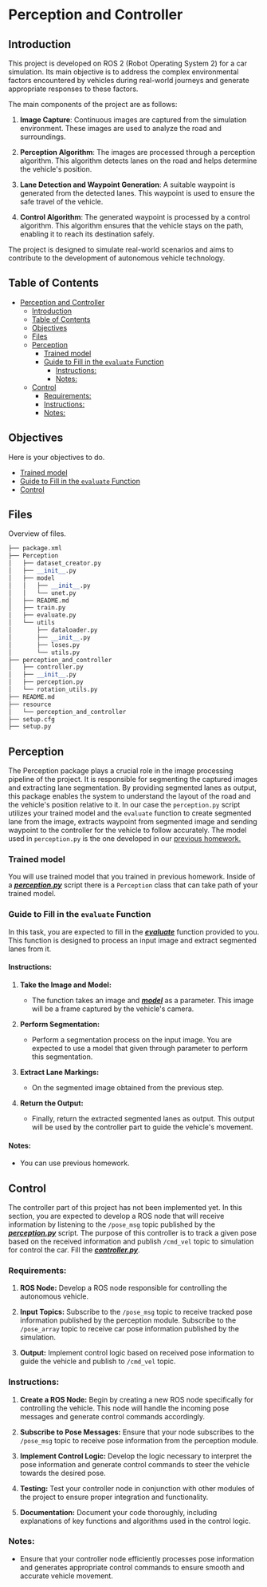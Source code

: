 # Perception and Controller

## Introduction

This project is developed on ROS 2 (Robot Operating System 2) for a car simulation. Its main objective is to address the complex environmental factors encountered by vehicles during real-world journeys and generate appropriate responses to these factors.

The main components of the project are as follows:

1. **Image Capture**: Continuous images are captured from the simulation environment. These images are used to analyze the road and surroundings.

2. **Perception Algorithm**: The images are processed through a perception algorithm. This algorithm detects lanes on the road and helps determine the vehicle's position.

3. **Lane Detection and Waypoint Generation**: A suitable waypoint is generated from the detected lanes. This waypoint is used to ensure the safe travel of the vehicle.

4. **Control Algorithm**: The generated waypoint is processed by a control algorithm. This algorithm ensures that the vehicle stays on the path, enabling it to reach its destination safely.

The project is designed to simulate real-world scenarios and aims to contribute to the development of autonomous vehicle technology.

## Table of Contents
- [Perception and Controller](#perception-and-controller)
  - [Introduction](#introduction)
  - [Table of Contents](#table-of-contents)
  - [Objectives](#objectives)
  - [Files](#files)
  - [Perception](#perception)
    - [Trained model](#trained-model)
    - [Guide to Fill in the `evaluate` Function](#guide-to-fill-in-the-evaluate-function)
      - [Instructions:](#instructions)
      - [Notes:](#notes)
  - [Control](#control)
    - [Requirements:](#requirements)
    - [Instructions:](#instructions-1)
    - [Notes:](#notes-1)


## Objectives
Here is your objectives to do.
* [Trained model](#trained-model)
* [Guide to Fill in the `evaluate` Function](#guide-to-fill-in-the-evaluate-function)
* [Control](#control)



## Files
Overview of files.
```python
├── package.xml
├── Perception
│   ├── dataset_creator.py
│   ├── __init__.py
│   ├── model
│   │   ├── __init__.py
│   │   └── unet.py
│   ├── README.md
│   ├── train.py
│   ├── evaluate.py
│   └── utils
│       ├── dataloader.py
│       ├── __init__.py
│       ├── loses.py
│       └── utils.py
├── perception_and_controller
│   ├── controller.py
│   ├── __init__.py
│   ├── perception.py
│   └── rotation_utils.py
├── README.md
├── resource
│   └── perception_and_controller
├── setup.cfg
├── setup.py
```
## Perception

The Perception package plays a crucial role in the image processing pipeline of the project. It is responsible for segmenting the captured images and extracting lane segmentation. By providing segmented lanes as output, this package enables the system to understand the layout of the road and the vehicle's position relative to it. In our case the `perception.py` script utilizes your trained model and the `evaluate` function to create segmented lane from the image, extracts waypoint from segmented image and sending waypoint to the controller for the vehicle to follow accurately. The model used in `perception.py` is the one developed in our [previous homework.](https://github.com/MrSkyGodz/Perception-Project)

### Trained model

You will use trained model that you trained in previous homework. Inside of a [***perception.py***](perception_and_controller/perception.py) script there is a `Perception` class that can take path of your trained model. 

### Guide to Fill in the `evaluate` Function

In this task, you are expected to fill in the [***evaluate***](Perception/evaluate.py) function provided to you. This function is designed to process an input image and extract segmented lanes from it. 

#### Instructions:

1. **Take the Image and Model:**
    - The function takes an image and [***model***](Perception/model/unet.py) as a parameter. This image will be a frame captured by the vehicle's camera.

2. **Perform Segmentation:**
    - Perform a segmentation process on the input image. You are expected to use a model that given through parameter to perform this segmentation.

3. **Extract Lane Markings:**
    - On the segmented image obtained from the previous step.

4. **Return the Output:**
    - Finally, return the extracted segmented lanes as output. This output will be used by the controller part to guide the vehicle's movement.

#### Notes:
- You can use previous homework.



## Control
The controller part of this project has not been implemented yet. In this section, you are expected to develop a ROS node that will receive information by listening to the `/pose_msg` topic published by the [***perception.py***](perception_and_controller/perception.py) script. The purpose of this controller is to track a given pose based on the received information and publish `/cmd_vel` topic to simulation for control the car. Fill the [***controller.py***](perception_and_controller/controller.py).

### Requirements:

1. **ROS Node:** Develop a ROS node responsible for controlling the autonomous vehicle.

2. **Input Topics:** Subscribe to the `/pose_msg` topic to receive tracked pose information published by the perception module. Subscribe to the `/pose_array` topic to receive car pose information published by the simulation.

3. **Output:** Implement control logic based on received pose information to guide the vehicle and publish to `/cmd_vel` topic.

### Instructions:

1. **Create a ROS Node:** Begin by creating a new ROS node specifically for controlling the vehicle. This node will handle the incoming pose messages and generate control commands accordingly.

2. **Subscribe to Pose Messages:** Ensure that your node subscribes to the `/pose_msg` topic to receive pose information from the perception module.

3. **Implement Control Logic:** Develop the logic necessary to interpret the pose information and generate control commands to steer the vehicle towards the desired pose.

4. **Testing:** Test your controller node in conjunction with other modules of the project to ensure proper integration and functionality.

5. **Documentation:** Document your code thoroughly, including explanations of key functions and algorithms used in the control logic.

### Notes:

- Ensure that your controller node efficiently processes pose information and generates appropriate control commands to ensure smooth and accurate vehicle movement.

